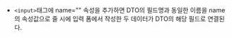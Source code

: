 - `<input>`태그에 name="" 속성을 추가하면 DTO의 필드명과 동일한 이름을 name의 속성값으로 줄 시에 입력 폼에서 작성한 두 데이터가 DTO의 해당 필드로 연결된다.